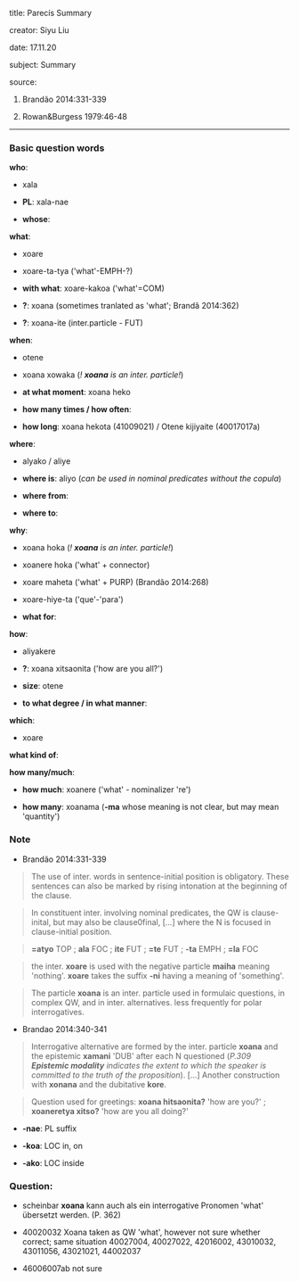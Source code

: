 
title: Parecís Summary

creator: Siyu Liu

date: 17.11.20

subject: Summary

source: 

1. Brandão 2014:331-339

2. Rowan&Burgess 1979:46-48

----

### Basic question words

**who**: 

 - xala
 
 - **PL**: xala-nae
 
 - **whose**: 
 
**what**: 

 - xoare
  
 - xoare-ta-tya ('what'-EMPH-?)
 
 - **with what**: xoare-kakoa ('what'=COM)
 
 - **?**: xoana (sometimes tranlated as 'what'; Brandã 2014:362)

 
 - **?**: xoana-ite (inter.particle - FUT)
 
**when**: 

 - otene
 
 - xoana xowaka (*! **xoana** is an inter. particle!*)
 
 - **at what moment**: xoana heko
 
 - **how many times / how often**:	
 
 - **how long**:	xoana hekota (41009021) /	Otene kijiyaite (40017017a)
 
**where**: 

 - alyako / aliye
 
 - **where is**: aliyo (*can be used in nominal predicates without the copula*)
  
 - **where from**: 
 
 - **where to**: 
 
**why**: 

 - xoana hoka (*! **xoana** is an inter. particle!*)
 
 - xoanere hoka ('what' + connector)

 - xoare maheta ('what' + PURP) (Brandão 2014:268)
 
 - xoare-hiye-ta ('que'-'para')
 
 - **what for**:

**how**: 

 - aliyakere
 
 - **?**: xoana xitsaonita ('how are you all?')
 
 - **size**: otene
 
 - **to what degree / in what manner**: 
  
**which**: 

 - xoare
  
**what kind of**: 

**how many/much**: 
 
 - **how much**: xoanere ('what' - nominalizer 're')
 
 - **how many**: xoanama (**-ma** whose meaning is not
clear, but may mean 'quantity')


### Note

- Brandão 2014:331-339

> The use of inter. words in sentence-initial position is obligatory. These sentences can also be marked by rising intonation at the beginning of the clause.

> In constituent inter. involving nominal predicates, the QW is clause-inital, but may also be clause0final, [...] where the N is focused in clause-initial position.

> **=atyo** TOP ; **ala** FOC ; **ite** FUT ; **=te** FUT ; **-ta** EMPH ; **=la** FOC

> the inter. **xoare** is used with the negative particle **maiha** meaning 'nothing'. **xoare** takes the suffix **-ni** having a meaning of 'something'.

> The particle **xoana** is an inter. particle used in formulaic questions, in complex QW, and in inter. alternatives. less frequently for polar interrogatives.

- Brandao 2014:340-341

> Interrogative alternative are formed by the inter. particle **xoana** and the epistemic **xamani** 'DUB' after each N questioned (*P.309 **Epistemic modality** indicates the extent to which the speaker is committed to the truth of the proposition*). [...] Another construction with **xonana** and the dubitative **kore**.

> Question used for greetings: **xoana hitsaonita?** 'how are you?' ; **xoaneretya xitso?** 'how are you all doing?'

- **-nae**: PL suffix

- **-koa**: LOC in, on 

- **-ako**: LOC inside


### Question:

- scheinbar **xoana** kann auch als ein interrogative Pronomen 'what' übersetzt werden. (P. 362)

 - 40020032	Xoana taken as QW 'what', however not sure whether correct; same situation 40027004, 40027022, 42016002, 43010032, 43011056, 43021021, 44002037
 
 - 46006007ab not sure
